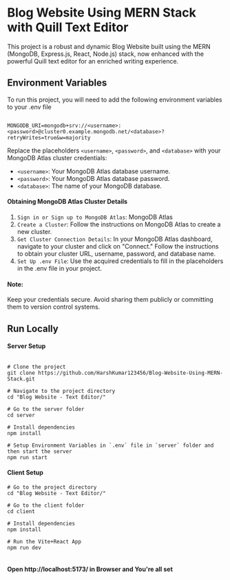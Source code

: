 
# Blog Website Using MERN Stack with Quill Text Editor

This project is a robust and dynamic Blog Website built using the MERN (MongoDB, Express.js, React, Node.js) stack, now enhanced with the powerful Quill text editor for an enriched writing experience.


## Environment Variables

To run this project, you will need to add the following environment variables to your .env file

```

MONGODB_URI=mongodb+srv://<username>:<password>@cluster0.example.mongodb.net/<database>?retryWrites=true&w=majority

```

Replace the placeholders `<username>`, `<password>`, and `<database>` with your MongoDB Atlas cluster credentials:

+ `<username>`: Your MongoDB Atlas database username.
+ `<password>`: Your MongoDB Atlas database password.
+ `<database>`: The name of your MongoDB database.

#### Obtaining MongoDB Atlas Cluster Details

1. `Sign in or Sign up to MongoDB Atlas`: MongoDB Atlas
2. `Create a Cluster`: Follow the instructions on MongoDB Atlas to create a new cluster.
3. `Get Cluster Connection Details`: In your MongoDB Atlas dashboard, navigate to your cluster and click on "Connect." Follow the instructions to obtain your cluster URL, username, password, and database name.
4. `Set Up .env File`: Use the acquired credentials to fill in the placeholders in the .env file in your project.

#### Note:
Keep your credentials secure. Avoid sharing them publicly or committing them to version control systems.


## Run Locally

#### Server Setup

```

# Clone the project
git clone https://github.com/HarshKumar123456/Blog-Website-Using-MERN-Stack.git

# Navigate to the project directory
cd "Blog Website - Text Editor/"

# Go to the server folder
cd server

# Install dependencies
npm install

# Setup Environment Variables in `.env` file in `server` folder and then start the server
npm run start

```

#### Client Setup
```
# Go to the project directory
cd "Blog Website - Text Editor/"

# Go to the client folder
cd client

# Install dependencies
npm install

# Run the Vite+React App
npm run dev


```

#### Open http://localhost:5173/ in Browser and You're all set

